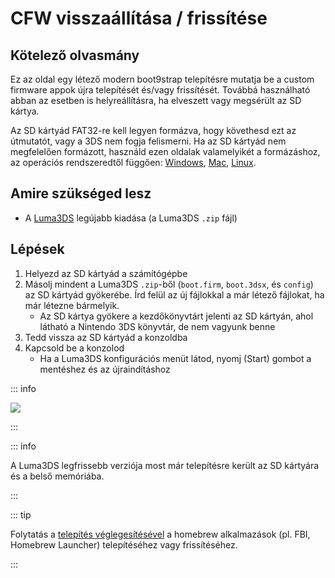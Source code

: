 # CFW visszaállítása / frissítése

## Kötelező olvasmány

Ez az oldal egy létező modern boot9strap telepítésre mutatja be a custom firmware appok újra telepítését és/vagy frissítését. Továbbá használható abban az esetben is helyreállításra, ha elveszett vagy megsérült az SD kártya.

Az SD kártyád FAT32-re kell legyen formázva, hogy követhesd ezt az útmutatót, vagy a 3DS nem fogja felismerni. Ha az SD kártyád nem megfelelően formázott, használd ezen oldalak valamelyikét a formázáshoz, az operációs rendszeredtől függően: [Windows](formatting-sd-\(windows\)), [Mac](formatting-sd-\(mac\)), [Linux](formatting-sd-\(linux\)).

## Amire szükséged lesz

- A [Luma3DS](https://github.com/LumaTeam/Luma3DS/releases/latest) legújabb kiadása (a Luma3DS `.zip` fájl)

## Lépések

1. Helyezd az SD kártyád a számítógépbe
2. Másolj mindent a Luma3DS `.zip`-ből (`boot.firm`, `boot.3dsx`, és `config`) az SD kártyád gyökerébe. Írd felül az új fájlokkal a már létező fájlokat, ha már létezne bármelyik.
   - Az SD kártya gyökere a kezdőkönyvtárt jelenti az SD kártyán, ahol látható a Nintendo 3DS könyvtár, de nem vagyunk benne
3. Tedd vissza az SD kártyád a konzoldba
4. Kapcsold be a konzolod
   - Ha a Luma3DS konfigurációs menüt látod, nyomj (Start) gombot a mentéshez és az újraindításhoz

::: info

![](/images/screenshots/restoringcfw-root-layout.png)

:::

::: info

A Luma3DS legfrissebb verziója most már telepítésre került az SD kártyára és a belső memóriába.

:::

::: tip

Folytatás a [telepítés véglegesítésével](finalizing-setup) a homebrew alkalmazások (pl. FBI, Homebrew Launcher) telepítéséhez vagy frissítéséhez.

:::
